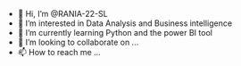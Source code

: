 - 👋 Hi, I’m @RANIA-22-SL
- 👀 I’m interested in Data Analysis and Business intelligence
- 🌱 I’m currently learning Python and the power BI tool
- 💞️ I’m looking to collaborate on ...
- 📫 How to reach me ...

<!---
RANIA-22-SL/RANIA-22-SL is a ✨ special ✨ repository because its `README.md` (this file) appears on your GitHub profile.
You can click the Preview link to take a look at your changes.
--->

